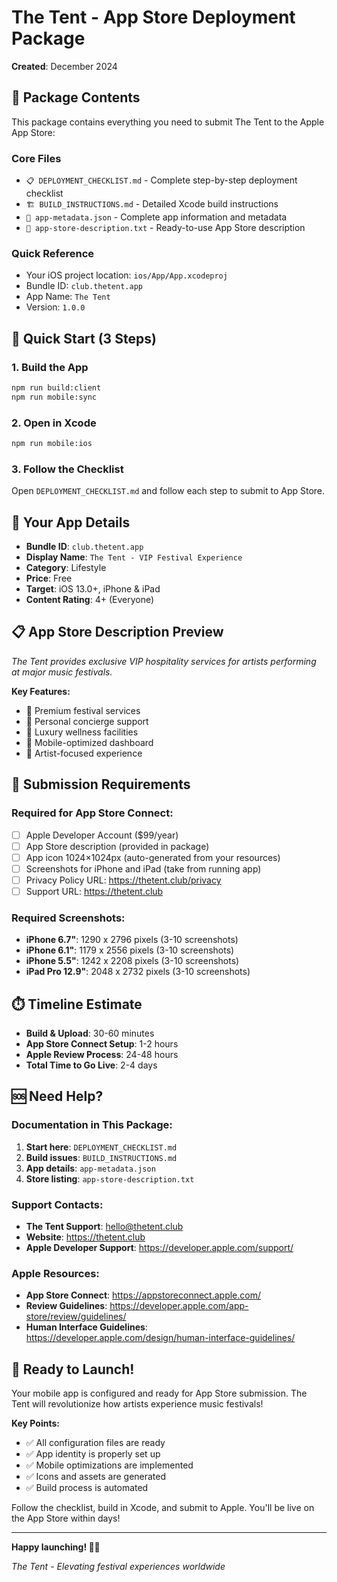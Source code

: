 # The Tent - App Store Deployment Package

**Created**: December 2024

## 📁 Package Contents

This package contains everything you need to submit The Tent to the Apple App Store:

### Core Files

- `📋 DEPLOYMENT_CHECKLIST.md` - Complete step-by-step deployment checklist
- `🏗️ BUILD_INSTRUCTIONS.md` - Detailed Xcode build instructions
- `📱 app-metadata.json` - Complete app information and metadata
- `📝 app-store-description.txt` - Ready-to-use App Store description

### Quick Reference

- Your iOS project location: `ios/App/App.xcodeproj`
- Bundle ID: `club.thetent.app`
- App Name: `The Tent`
- Version: `1.0.0`

## 🚀 Quick Start (3 Steps)

### 1. Build the App

```bash
npm run build:client
npm run mobile:sync
```

### 2. Open in Xcode

```bash
npm run mobile:ios
```

### 3. Follow the Checklist

Open `DEPLOYMENT_CHECKLIST.md` and follow each step to submit to App Store.

## 📱 Your App Details

- **Bundle ID**: `club.thetent.app`
- **Display Name**: `The Tent - VIP Festival Experience`
- **Category**: Lifestyle
- **Price**: Free
- **Target**: iOS 13.0+, iPhone & iPad
- **Content Rating**: 4+ (Everyone)

## 📋 App Store Description Preview

_The Tent provides exclusive VIP hospitality services for artists performing at major music festivals._

**Key Features:**

- 🎪 Premium festival services
- 👤 Personal concierge support
- 💆 Luxury wellness facilities
- 📱 Mobile-optimized dashboard
- 🎵 Artist-focused experience

## 🎯 Submission Requirements

### Required for App Store Connect:

- [ ] Apple Developer Account ($99/year)
- [ ] App Store description (provided in package)
- [ ] App icon 1024×1024px (auto-generated from your resources)
- [ ] Screenshots for iPhone and iPad (take from running app)
- [ ] Privacy Policy URL: https://thetent.club/privacy
- [ ] Support URL: https://thetent.club

### Required Screenshots:

- **iPhone 6.7"**: 1290 x 2796 pixels (3-10 screenshots)
- **iPhone 6.1"**: 1179 x 2556 pixels (3-10 screenshots)
- **iPhone 5.5"**: 1242 x 2208 pixels (3-10 screenshots)
- **iPad Pro 12.9"**: 2048 x 2732 pixels (3-10 screenshots)

## ⏱️ Timeline Estimate

- **Build & Upload**: 30-60 minutes
- **App Store Connect Setup**: 1-2 hours
- **Apple Review Process**: 24-48 hours
- **Total Time to Go Live**: 2-4 days

## 🆘 Need Help?

### Documentation in This Package:

1. **Start here**: `DEPLOYMENT_CHECKLIST.md`
2. **Build issues**: `BUILD_INSTRUCTIONS.md`
3. **App details**: `app-metadata.json`
4. **Store listing**: `app-store-description.txt`

### Support Contacts:

- **The Tent Support**: hello@thetent.club
- **Website**: https://thetent.club
- **Apple Developer Support**: https://developer.apple.com/support/

### Apple Resources:

- **App Store Connect**: https://appstoreconnect.apple.com/
- **Review Guidelines**: https://developer.apple.com/app-store/review/guidelines/
- **Human Interface Guidelines**: https://developer.apple.com/design/human-interface-guidelines/

## 🎪 Ready to Launch!

Your mobile app is configured and ready for App Store submission. The Tent will revolutionize how artists experience music festivals!

**Key Points:**

- ✅ All configuration files are ready
- ✅ App identity is properly set up
- ✅ Mobile optimizations are implemented
- ✅ Icons and assets are generated
- ✅ Build process is automated

Follow the checklist, build in Xcode, and submit to Apple. You'll be live on the App Store within days!

---

**Happy launching! 🚀🎵**

_The Tent - Elevating festival experiences worldwide_
